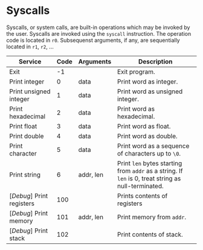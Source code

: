 # Syscalls

Syscalls, or system calls, are built-in operations which may be invoked by the user.
Syscalls are invoked using the `syscall` instruction. The operation code is located in `r0`. Subsequenst arguments, if any, are sequentially located in `r1`, `r2`, ...

| Service                   | Code | Arguments | Description                                                                                         |
|---------------------------|------|-----------|-----------------------------------------------------------------------------------------------------|
| Exit                      | -1   |           | Exit program.                                                                                       |
| Print integer             | 0    | data      | Print word as integer.                                                                              |
| Print unsigned integer    | 1    | data      | Print word as unsigned integer.                                                                     |
| Print hexadecimal         | 2    | data      | Print word as hexadecimal.                                                                          |
| Print float               | 3    | data      | Print word as float.                                                                                |
| Print double              | 4    | data      | Print word as double.                                                                               |
| Print character           | 5    | data      | Print word as a sequence of characters up to `\0`.                                                  |
| Print string              | 6    | addr, len | Print `len` bytes starting from `addr` as a string. If `len` is 0, treat string as null-terminated. |
| [*Debug*] Print registers | 100  |           | Prints contents of registers                                                                        |
| [*Debug*] Print memory    | 101  | addr, len | Print memory from `addr`.                                                                           |
| [*Debug*] Print stack     | 102  |           | Print contents of stack.                                                                            |